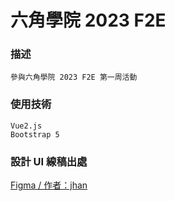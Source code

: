 # 六角學院 2023 F2E

### 描述
```
參與六角學院 2023 F2E 第一周活動
```

### 使用技術
```
Vue2.js
Bootstrap 5
```

### 設計 UI 線稿出處

[Figma / 作者：jhan](https://www.figma.com/file/DCnuTZQ00D5VHiDkBLhxQ3/2023-The-F2E-%E7%AB%8B%E5%A7%94%E7%AB%B6%E9%81%B8%E5%AE%98%E7%B6%B2?type=design&node-id=139-170&mode=design&t=sfGcnGoYzte76Kq4-0)

